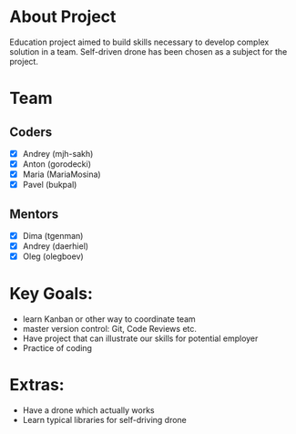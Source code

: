 # About Project
Education project aimed to build skills necessary to develop complex solution in a team. Self-driven drone has been chosen as a subject for the project. 


# Team
## Coders

- [x] Andrey (mjh-sakh)
- [x] Anton (gorodecki)
- [x] Maria (MariaMosina)
- [x] Pavel (bukpal)

## Mentors

- [x] Dima (tgenman)
- [x] Andrey (daerhiel)
- [x] Oleg (olegboev)

# Key Goals:
- learn Kanban or other way to coordinate team
- master version control: Git, Code Reviews etc.
- Have project that can illustrate our skills for potential employer
- Practice of coding 

# Extras:
- Have a drone which actually works
- Learn typical libraries for self-driving drone
